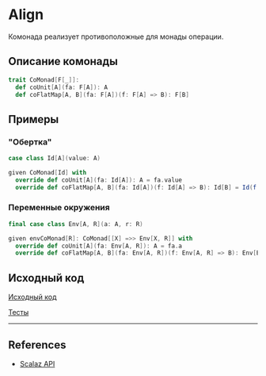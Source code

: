 # Align

Комонада реализует противоположные для монады операции.


## Описание комонады

```scala
trait CoMonad[F[_]]:
  def coUnit[A](fa: F[A]): A
  def coFlatMap[A, B](fa: F[A])(f: F[A] => B): F[B]
```

## Примеры

### "Обертка"

```scala
case class Id[A](value: A)

given CoMonad[Id] with
  override def coUnit[A](fa: Id[A]): A = fa.value
  override def coFlatMap[A, B](fa: Id[A])(f: Id[A] => B): Id[B] = Id(f(fa))
```

### Переменные окружения

```scala
final case class Env[A, R](a: A, r: R)

given envCoMonad[R]: CoMonad[[X] =>> Env[X, R]] with
  override def coUnit[A](fa: Env[A, R]): A = fa.a
  override def coFlatMap[A, B](fa: Env[A, R])(f: Env[A, R] => B): Env[B, R] = Env(f(fa), fa.r)
```

## Исходный код

[Исходный код](https://gitflic.ru/project/artemkorsakov/scalabook/blob?file=examples%2Fsrc%2Fmain%2Fscala%2Ftypeclass%2Fmonad%2FCoMonad.scala&plain=1)

[Тесты](https://gitflic.ru/project/artemkorsakov/scalabook/blob?file=examples%2Fsrc%2Ftest%2Fscala%2Ftypeclass%2Fmonad%2FCoMonadSuite.scala)


---

## References

- [Scalaz API](https://javadoc.io/static/org.scalaz/scalaz-core_3/7.3.6/scalaz/Align.html)

